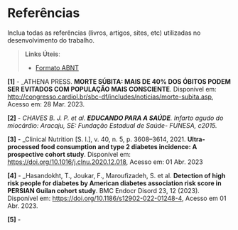 # Referências

Inclua todas as referências (livros, artigos, sites, etc) utilizadas no desenvolvimento do trabalho.

> **Links Úteis**:
> - [Formato ABNT](https://www.normastecnicas.com/referencias/)


**[1]** - _ATHENA PRESS. **MORTE SÚBITA: MAIS DE 40% DOS ÓBITOS PODEM SER EVITADOS COM POPULAÇÃO MAIS CONSCIENTE**. Disponível em: http://congresso.cardiol.br/sbc-df/includes/noticias/morte-subita.asp, Acesso em: 28 Mar. 2023.

**[2]** - _CHAVES B. J. P. et al. **EDUCANDO PARA A SAÚDE**. Infarto agudo do miocárdio: Aracaju, SE: Fundação Estadual de Saúde- FUNESA, c2015._

**[3]** - _Clinical Nutrition [S. l.], v. 40, n. 5, p. 3608–3614, 2021. **Ultra-processed food consumption and type 2 diabetes incidence: A prospective cohort study**. Disponível em: https://doi.org/10.1016/j.clnu.2020.12.018, Acesso em: 01 Abr. 2023

**[4]** - _Hasandokht, T., Joukar, F., Maroufizadeh, S. et al. **Detection of high risk people for diabetes by American diabetes association risk score in PERSIAN Guilan cohort study**. BMC Endocr Disord 23, 12 (2023). Disponível em: https://doi.org/10.1186/s12902-022-01248-4, Acesso em 01 Abr. 2023.

**[5]** - 


